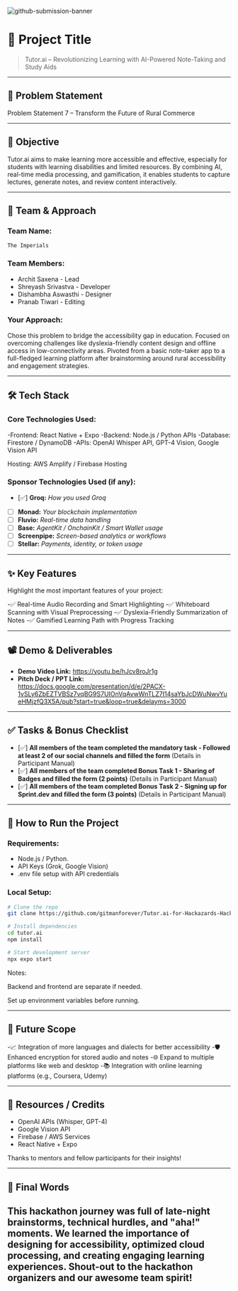 ![github-submission-banner](https://github.com/user-attachments/assets/a1493b84-e4e2-456e-a791-ce35ee2bcf2f)

# 🚀 Project Title

> Tutor.ai – Revolutionizing Learning with AI-Powered Note-Taking and Study Aids

---

## 📌 Problem Statement

Problem Statement 7 – Transform the Future of Rural Commerce


---

## 🎯 Objective

Tutor.ai aims to make learning more accessible and effective, especially for students with learning disabilities and limited resources.
By combining AI, real-time media processing, and gamification, it enables students to capture lectures, generate notes, and review content interactively.

---

## 🧠 Team & Approach

### Team Name:  
`The Imperials`

### Team Members:  

- Archit Saxena -  Lead
- Shreyash Srivastva  - Developer 
- Dishambha Aswasthi - Designer
- Pranab Tiwari - Editing 

### Your Approach:  
Chose this problem to bridge the accessibility gap in education.
Focused on overcoming challenges like dyslexia-friendly content design and offline access in low-connectivity areas.
Pivoted from a basic note-taker app to a full-fledged learning platform after brainstorming around rural accessibility and engagement strategies.

---

## 🛠️ Tech Stack

### Core Technologies Used:
-Frontend: React Native + Expo
-Backend: Node.js / Python APIs
-Database: Firestore / DynamoDB
-APIs: OpenAI Whisper API, GPT-4 Vision, Google Vision API

Hosting: AWS Amplify / Firebase Hosting
### Sponsor Technologies Used (if any):
- [✅] **Groq:** _How you used Groq_  
- [ ] **Monad:** _Your blockchain implementation_  
- [ ] **Fluvio:** _Real-time data handling_  
- [ ] **Base:** _AgentKit / OnchainKit / Smart Wallet usage_  
- [ ] **Screenpipe:** _Screen-based analytics or workflows_  
- [ ] **Stellar:** _Payments, identity, or token usage_
---

## ✨ Key Features

Highlight the most important features of your project:

-✅ Real-time Audio Recording and Smart Highlighting
-✅ Whiteboard Scanning with Visual Preprocessing
-✅ Dyslexia-Friendly Summarization of Notes
-✅ Gamified Learning Path with Progress Tracking

---

## 📽️ Demo & Deliverables

- **Demo Video Link:** https://youtu.be/hJcv8roJr1g 
- **Pitch Deck / PPT Link:** https://docs.google.com/presentation/d/e/2PACX-1vSLy6ZbEZTVBSz7vqBG9S7UIOnVqAvwWnTLZ7I14saYbJcDWuNwyYueHMjzfQ3X5A/pub?start=true&loop=true&delayms=3000

---

## ✅ Tasks & Bonus Checklist

- [✅] **All members of the team completed the mandatory task - Followed at least 2 of our social channels and filled the form** (Details in Participant Manual)  
- [✅] **All members of the team completed Bonus Task 1 - Sharing of Badges and filled the form (2 points)**  (Details in Participant Manual)
- [✅] **All members of the team completed Bonus Task 2 - Signing up for Sprint.dev and filled the form (3 points)**  (Details in Participant Manual)

---

## 🧪 How to Run the Project

### Requirements:
- Node.js / Python.
- API Keys (Grok, Google Vision)
- .env file setup with API credentials

### Local Setup:
```bash
# Clone the repo
git clone https://github.com/gitmanforever/Tutor.ai-for-Hackazards-Hackathon

# Install dependencies
cd tutor.ai
npm install

# Start development server
npx expo start
```

Notes:

Backend and frontend are separate if needed.

Set up environment variables before running.

---

## 🧬 Future Scope
-📈 Integration of more languages and dialects for better accessibility
-🛡️ Enhanced encryption for stored audio and notes
-🌐 Expand to multiple platforms like web and desktop
-📚 Integration with online learning platforms (e.g., Coursera, Udemy)
 
---

## 📎 Resources / Credits

- OpenAI APIs (Whisper, GPT-4)
- Google Vision API
- Firebase / AWS Services
- React Native + Expo

Thanks to mentors and fellow participants for their insights!

---

## 🏁 Final Words

This hackathon journey was full of late-night brainstorms, technical hurdles, and "aha!" moments.
We learned the importance of designing for accessibility, optimized cloud processing, and creating engaging learning experiences.
Shout-out to the hackathon organizers and our awesome team spirit!
---
